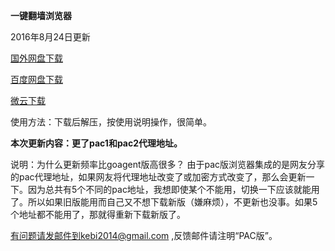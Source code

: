 **一键翻墙浏览器**

2016年8月24日更新

[国外网盘下载](https://mega.nz/#!AgpWTQrD!GMd9cNUwjMKwdnRk1dQ2o6q4is-dYFrg64dDTWGvNiQ)

[百度网盘下载](http://pan.baidu.com/s/1mhEac6O )

[微云下载](http://share.weiyun.com/a70dad2a1b49e03f9948d1b35be7fd86)

使用方法：下载后解压，按使用说明操作，很简单。

**本次更新内容：更了pac1和pac2代理地址。**

说明：为什么更新频率比goagent版高很多？
由于pac版浏览器集成的是网友分享的pac代理地址，如果网友将代理地址改变了或加密方式改变了，那么会更新一下。因为总共有5个不同的pac地址，我想即使某个不能用，切换一下应该就能用了。所以如果旧版能用而自己又不想下载新版（嫌麻烦），不更新也没事。如果5个地址都不能用了，那就得重新下载新版了。




有问题请发邮件到kebi2014@gmail.com ,反馈邮件请注明“PAC版”。